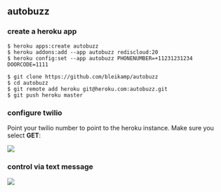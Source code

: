## autobuzz

### create a heroku app

```
$ heroku apps:create autobuzz
$ heroku addons:add --app autobuzz rediscloud:20
$ heroku config:set --app autobuzz PHONENUMBER=+11231231234 DOORCODE=1111

$ git clone https://github.com/bleikamp/autobuzz
$ cd autobuzz
$ git remote add heroku git@heroku.com:autobuzz.git
$ git push heroku master
```

### configure twilio

Point your twilio number to point to the heroku instance. Make sure you select **GET**:

![](http://f.cl.ly/items/3B1C3r3O1T0e2j0O2B08/Screen%20Shot%202013-07-25%20at%2010.20.09%20PM.png)

### control via text message

![](http://f.cl.ly/items/1d1j42352s063C432b0c/image.jpg)
